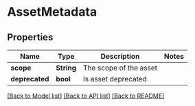 # AssetMetadata

## Properties

Name | Type | Description | Notes
------------ | ------------- | ------------- | -------------
**scope** | **String** | The scope of the asset | 
**deprecated** | **bool** | Is asset deprecated | 

[[Back to Model list]](../README.md#documentation-for-models) [[Back to API list]](../README.md#documentation-for-api-endpoints) [[Back to README]](../README.md)


